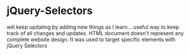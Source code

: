 # jQuery-Selectors
will keep updating by adding new things as I learn... useful way to keep track of all changes and updates. HTML document doesn't represent any complete website design. It was used to target specific elements with jQuery Selectors
